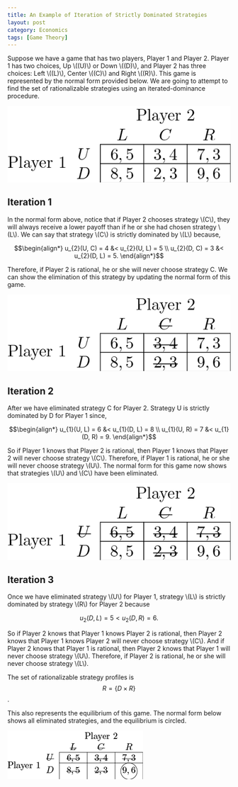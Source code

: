 ```yaml
---
title: An Example of Iteration of Strictly Dominated Strategies
layout: post
category: Economics
tags: [Game Theory]
---
```


Suppose we have a game that has two players, Player 1 and Player 2.
Player 1 has two choices, Up \\((U)\\) or Down \\((D)\\), and Player 2
has three choices: Left \\((L)\\), Center \\((C)\\) and Right \\((R)\\).
This game is represented by the normal form
provided below. We are going to attempt to find the set of rationalizable 
strategies using an iterated-dominance procedure.

![normal form of game](/images/game.png)

## Iteration 1

In the normal form above, notice that if Player 2 chooses 
strategy \\(C\\), they will always receive a lower payoff than if
he or she had chosen strategy \\(L\\). We can say that strategy
\\(C\\) is strictly dominated by \\(L\\) because,

$$\begin{align*}
 u_{2}(U, C) = 4 &< u_{2}(U, L) = 5 \\
 u_{2}(D, C) = 3 &< u_{2}(D, L) = 5.   
 \end{align*}$$
 
Therefore, if Player 2 is rational, he or she will never choose strategy C.
We can show the elimination of this strategy by updating
the normal form of this game.

![normal form after first iteration](/images/game1.png)

## Iteration 2

After we have eliminated strategy C for Player 2. Strategy U is strictly
dominated by D for Player 1 since,

$$\begin{align*}
 u_{1}(U, L) = 6 &< u_{1}(D, L) = 8 \\
 u_{1}(U, R) = 7 &< u_{1}(D, R) = 9.   
\end{align*}$$

So if Player 1 knows that Player 2 is rational, then Player 1 knows
that Player 2 will never choose strategy \\(C\\). Therefore, if Player 1 
is rational, he or she will never choose strategy \\(U\\). 
The normal form for this game now shows that strategies \\(U\\) and \\(C\\) 
have been eliminated.

![normal form after second iteration](/images/game2.png)


## Iteration 3

Once we have eliminated strategy \\(U\\) for Player 1, strategy \\(L\\) is
strictly dominated by strategy \\(R\\) for Player 2 because

$$ u_{2}(D, L) = 5 < u_{2}(D, R) = 6. $$

So if Player 2 knows that Player 1 knows Player 2 is rational, then
Player 2 knows that Player 1 knows Player 2 will never choose strategy
\\(C\\). And if Player 2 knows that Player 1 is rational, then
Player 2 knows that Player 1 will never choose strategy \\(U\\). Therefore,
if Player 2 is rational, he or she will never choose strategy \\(L\\).

The set of rationalizable strategy profiles is 
$$R = \{D \times R\}$$. 

This also represents the equilibrium of this game. The normal form below
shows all eliminated strategies, and the equilibrium
is circled.

![normal form after third iteration](/images/game3.png)
